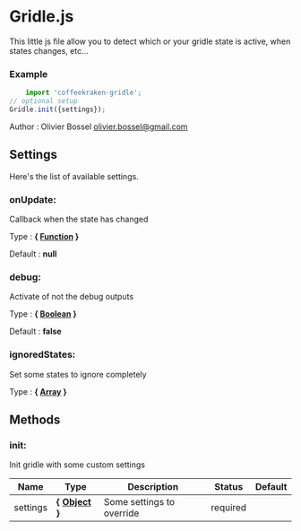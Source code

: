 # Gridle.js

This little js file allow you to detect which or your gridle state is active, when states changes, etc...


### Example
```js
	import 'coffeekraken-gridle';
// optional setup
Gridle.init({settings});
```
Author : Olivier Bossel <olivier.bossel@gmail.com>





## Settings

Here's the list of available settings.

### onUpdate:

Callback when the state has changed

Type : **{ [Function](https://developer.mozilla.org/fr/docs/Web/JavaScript/Reference/Objets_globaux/Function) }**

Default : **null**


### debug:

Activate of not the debug outputs

Type : **{ [Boolean](https://developer.mozilla.org/fr/docs/Web/JavaScript/Reference/Objets_globaux/Boolean) }**

Default : **false**


### ignoredStates:

Set some states to ignore completely

Type : **{ [Array](https://developer.mozilla.org/fr/docs/Web/JavaScript/Reference/Objets_globaux/Array) }**



## Methods


### init:

Init gridle with some custom settings


Name  |  Type  |  Description  |  Status  |  Default
------------  |  ------------  |  ------------  |  ------------  |  ------------
settings  |  **{ [Object](https://developer.mozilla.org/fr/docs/Web/JavaScript/Reference/Objets_globaux/Object) }**  |  Some settings to override  |  required  |
